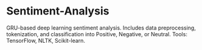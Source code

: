 # Sentiment-Analysis
GRU-based deep learning sentiment analysis. Includes data preprocessing, tokenization, and classification into Positive, Negative, or Neutral. Tools: TensorFlow, NLTK, Scikit-learn.
